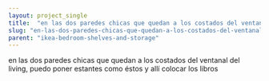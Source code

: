 ```yaml
---
layout: project_single
title:  "en las dos paredes chicas que quedan a los costados del ventanal del living, puedo poner estantes como éstos y allí colocar los libros"
slug: "en-las-dos-paredes-chicas-que-quedan-a-los-costados-del-ventanal-del-living-puedo"
parent: "ikea-bedroom-shelves-and-storage"
---
```

en las dos paredes chicas que quedan a los costados del ventanal del living, puedo poner estantes como éstos y allí colocar los libros